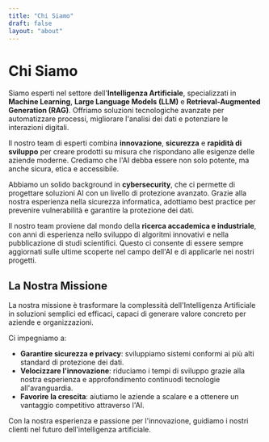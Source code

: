 ```yaml
---
title: "Chi Siamo"
draft: false
layout: "about"
---
```


# Chi Siamo

Siamo esperti nel settore dell'**Intelligenza Artificiale**, specializzati in **Machine Learning**, **Large Language Models (LLM)** e **Retrieval-Augmented Generation (RAG)**. Offriamo soluzioni tecnologiche avanzate per automatizzare processi, migliorare l'analisi dei dati e potenziare le interazioni digitali.

Il nostro team di esperti combina **innovazione**, **sicurezza** e **rapidità di sviluppo** per creare prodotti su misura che rispondano alle esigenze delle aziende moderne. Crediamo che l'AI debba essere non solo potente, ma anche sicura, etica e accessibile.

Abbiamo un solido background in **cybersecurity**, che ci permette di progettare soluzioni AI con un livello di protezione avanzato. Grazie alla nostra esperienza nella sicurezza informatica, adottiamo best practice per prevenire vulnerabilità e garantire la protezione dei dati.

Il nostro team proviene dal mondo della **ricerca accademica e industriale**, con anni di esperienza nello sviluppo di algoritmi innovativi e nella pubblicazione di studi scientifici. Questo ci consente di essere sempre aggiornati sulle ultime scoperte nel campo dell'AI e di applicarle nei nostri progetti.



## La Nostra Missione

La nostra missione è trasformare la complessità dell'Intelligenza Artificiale in soluzioni semplici ed efficaci, capaci di generare valore concreto per aziende e organizzazioni.

Ci impegniamo a:

- **Garantire sicurezza e privacy**: sviluppiamo sistemi conformi ai più alti standard di protezione dei dati.
- **Velocizzare l'innovazione**: riduciamo i tempi di sviluppo grazie alla nostra esperienza e approfondimento continuodi tecnologie all'avanguardia.
- **Favorire la crescita**: aiutiamo le aziende a scalare e a ottenere un vantaggio competitivo attraverso l'AI.

Con la nostra esperienza e passione per l'innovazione, guidiamo i nostri clienti nel futuro dell'intelligenza artificiale.




